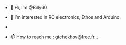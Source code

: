 - 👋 Hi, I’m @Billy60
- 👀 I’m interested in RC electronics, Ethos and Arduino.
-

- 📫 How to reach me : gtchekhov@free.fr...

<!---
Billy60/Billy60 is a ✨ special ✨ repository because its `README.md` (this file) appears on your GitHub profile.
You can click the Preview link to take a look at your changes.
--->
